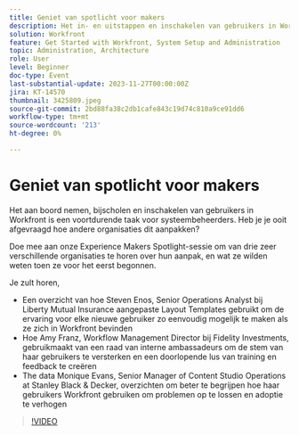 ```yaml
---
title: Geniet van spotlicht voor makers
description: Het in- en uitstappen en inschakelen van gebruikers in Workfront is een voortdurende taak voor systeembeheerders. Heb je je ooit afgevraagd hoe andere organisaties dit aanpakken? Doe mee aan onze Experience Makers Spotlight-sessie om van drie zeer verschillende organisaties te horen over hun aanpak, en wat ze wilden weten toen ze voor het eerst begonnen.
solution: Workfront
feature: Get Started with Workfront, System Setup and Administration
topic: Administration, Architecture
role: User
level: Beginner
doc-type: Event
last-substantial-update: 2023-11-27T00:00:00Z
jira: KT-14570
thumbnail: 3425809.jpeg
source-git-commit: 2bd88fa38c2db1cafe843c19d74c810a9ce91dd6
workflow-type: tm+mt
source-wordcount: '213'
ht-degree: 0%

---
```



# Geniet van spotlicht voor makers

Het aan boord nemen, bijscholen en inschakelen van gebruikers in Workfront is een voortdurende taak voor systeembeheerders. Heb je je ooit afgevraagd hoe andere organisaties dit aanpakken?

Doe mee aan onze Experience Makers Spotlight-sessie om van drie zeer verschillende organisaties te horen over hun aanpak, en wat ze wilden weten toen ze voor het eerst begonnen.

Je zult horen,

* Een overzicht van hoe Steven Enos, Senior Operations Analyst bij Liberty Mutual Insurance aangepaste Layout Templates gebruikt om de ervaring voor elke nieuwe gebruiker zo eenvoudig mogelijk te maken als ze zich in Workfront bevinden
* Hoe Amy Franz, Workflow Management Director bij Fidelity Investments, gebruikmaakt van een raad van interne ambassadeurs om de stem van haar gebruikers te versterken en een doorlopende lus van training en feedback te creëren
* The data Monique Evans, Senior Manager of Content Studio Operations at Stanley Black &amp; Decker, overzichten om beter te begrijpen hoe haar gebruikers Workfront gebruiken om problemen op te lossen en adoptie te verhogen

>[!VIDEO](https://video.tv.adobe.com/v/3425809/?learn=on)
